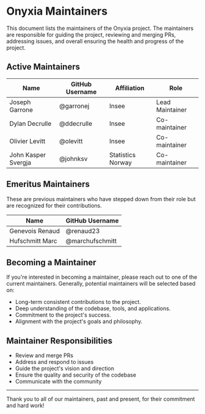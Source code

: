 # Onyxia Maintainers

This document lists the maintainers of the Onyxia project. The maintainers are responsible for guiding the project, reviewing and merging PRs, addressing issues, and overall ensuring the health and progress of the project.

## Active Maintainers

| Name             | GitHub Username   | Affiliation   | Role           |
| ---------------- | ----------------- | ------------- | -------------- |
| Joseph Garrone   | @garronej         | Insee         | Lead Maintainer |
| Dylan Decrulle   | @ddecrulle        | Insee         | Co-maintainer  |
| Olivier Levitt   | @olevitt          | Insee         | Co-maintainer  |
| John Kasper Svergja  | @johnksv          | Statistics Norway         | Co-maintainer  |

## Emeritus Maintainers

These are previous maintainers who have stepped down from their role but are recognized for their contributions.

| Name             | GitHub Username   |
| ---------------- | ----------------- |
| Genevois Renaud  | @renaud23         |
| Hufschmitt Marc  | @marchufschmitt   |

## Becoming a Maintainer

If you're interested in becoming a maintainer, please reach out to one of the current maintainers. Generally, potential maintainers will be selected based on:

- Long-term consistent contributions to the project.
- Deep understanding of the codebase, tools, and applications.
- Commitment to the project's success.
- Alignment with the project's goals and philosophy.

## Maintainer Responsibilities

- Review and merge PRs
- Address and respond to issues
- Guide the project's vision and direction
- Ensure the quality and security of the codebase
- Communicate with the community

---

Thank you to all of our maintainers, past and present, for their commitment and hard work!
